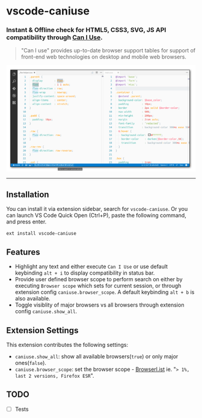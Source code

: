 # vscode-caniuse

### Instant & Offline check for HTML5, CSS3, SVG, JS API compatibility through [Can I Use](http://caniuse.com/).

> "Can I use" provides up-to-date browser support tables for support of front-end web technologies on desktop and mobile web browsers.

![vscode-caniuse screenshot](https://github.com/agauniyal/vscode-caniuse/raw/master/screenshot.png)

---------------
## Installation

You can install it via extension sidebar, search for `vscode-caniuse`. Or you can launch VS Code Quick Open (Ctrl+P), paste the following command, and press enter.

```
ext install vscode-caniuse
```

## Features

 - Highlight any text and either execute `Can I Use` or use default keybinding `alt + i` to display compatibility in status bar.
 - Provide user defined browser scope to perform search on either by executing `Browser scope` which sets for current session, or through extension config `caniuse.browser_scope`. A default keybinding `alt + b` is also available.
 - Toggle visiblity of major browsers vs all browsers through extension config `caniuse.show_all`.

## Extension Settings

This extension contributes the following settings:

* `caniuse.show_all`: show all available browsers(`true`) or only major ones(`false`).
* `caniuse.browser_scope`: set the browser scope - [Browserl.ist](http://browserl.ist/) ie. "`> 1%, last 2 versions, Firefox ESR`".

## TODO

- [ ] Tests
